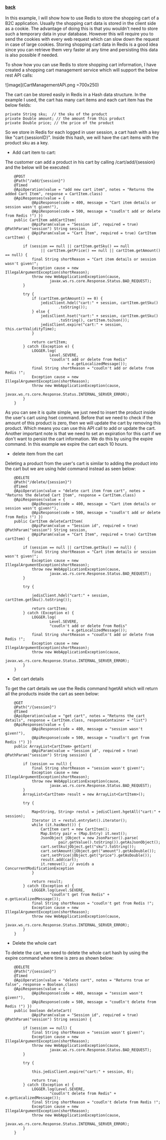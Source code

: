 #### [back](example_main.md)

In this example, I will show how to use Redis to store the shopping cart of a B2C application. Usually the shopping cart data is stored in the client side as a cookie. The advantage of doing this is that you wouldn't need to store such a temporary data in your database. However this will require you to send the cookies with every web request which can slow down the request in case of large cookies. Storing shopping cart data in Redis is a good idea since you can retrieve them very faster at any time and persisting this data is also possible if needed.


To show how you can use Redis to store shopping cart information, I have created a shopping cart management service which will support the below rest API calls:

![image](CartManagementAPi.png =700x250)


The cart can be stored easily in Redis in a Hash data structure. In the example I used, the cart has many cart items and each cart item has the below fields:

```
private String sku;  // the sku of the product
private Double amount; // the amount from this product
private Double price; // the price of the product
```

So we store in Redis for each logged in user session, a cart hash with a key like "cart:{sessionID}". Inside this hash, we will have the cart items with the product sku as a key. 

* Add cart item to cart:


The customer can add a product in his cart by calling /cart/add/{session} and the below will be executed:

```
    @POST
	@Path("/add/{session}")
	@Timed
	@ApiOperation(value = "add new cart item", notes = "Returns the added Cart Item", response = CartItem.class)
	@ApiResponses(value = {
			@ApiResponse(code = 400, message = "Cart item details or session wasn't given!"),
			@ApiResponse(code = 500, message = "coudln't add or delete from Redis !") })
	public CartItem addCartItem(
			@ApiParam(value = "Session id", required = true) @PathParam("session") String session,
			@ApiParam(value = "Cart Item", required = true) CartItem cartItem) {

		if (session == null || cartItem.getSku() == null
				|| cartItem.getPrice() == null || cartItem.getAmount() == null) {
			final String shortReason = "Cart item details or session wasn't given!";
			Exception cause = new IllegalArgumentException(shortReason);
			throw new WebApplicationException(cause,
					javax.ws.rs.core.Response.Status.BAD_REQUEST);
		}

		try {
			if (cartItem.getAmount() == 0) {
				jedisClient.hdel("cart:" + session, cartItem.getSku()
						.toString());
			} else {
				jedisClient.hset("cart:" + session, cartItem.getSku()
						.toString(), cartItem.toJson());
				jedisClient.expire("cart:" + session, this.cartValidityTime);
			}

			return cartItem;
		} catch (Exception e) {
			LOGGER.log(
					Level.SEVERE,
					"coudln't add or delete from Redis"
							+ e.getLocalizedMessage());
			final String shortReason = "coudln't add or delete from Redis !";
			Exception cause = new IllegalArgumentException(shortReason);
			throw new WebApplicationException(cause,
					javax.ws.rs.core.Response.Status.INTERNAL_SERVER_ERROR);
		}
	}
```

As you can see it is quite simple, we just need to insert the product inside the user's cart using hset command. Before that we need to check if the amount of this product is zero, then we will update the cart by removing this product. Which means you can use this API call to add or update the cart. Another important note is that we need to set an expiration for this cart if we don't want to persist the cart information. We do this by using the expire command. In this example we expire the cart each 10 hours.


* delete item from the cart

Deleting a product from the user's cart is similar to adding the product into the cart but we are using hdel command instead as seen below:

```
    @DELETE
	@Path("/delete/{session}")
	@Timed
	@ApiOperation(value = "delete cart item from cart", notes = "Returns the deleted Cart Item", response = CartItem.class)
	@ApiResponses(value = {
			@ApiResponse(code = 400, message = "Cart item details or session wasn't given!"),
			@ApiResponse(code = 500, message = "coudln't add or delete from Redis !") })
	public CartItem deleteCartItem(
			@ApiParam(value = "Session id", required = true) @PathParam("session") String session,
			@ApiParam(value = "Cart Item", required = true) CartItem cartItem) {

		if (session == null || cartItem.getSku() == null) {
			final String shortReason = "Cart item details or session wasn't given!";
			Exception cause = new IllegalArgumentException(shortReason);
			throw new WebApplicationException(cause,
					javax.ws.rs.core.Response.Status.BAD_REQUEST);
		}

		try {

			jedisClient.hdel("cart:" + session, cartItem.getSku().toString());

			return cartItem;
		} catch (Exception e) {
			LOGGER.log(
					Level.SEVERE,
					"coudln't add or delete from Redis"
							+ e.getLocalizedMessage());
			final String shortReason = "coudln't add or delete from Redis !";
			Exception cause = new IllegalArgumentException(shortReason);
			throw new WebApplicationException(cause,
					javax.ws.rs.core.Response.Status.INTERNAL_SERVER_ERROR);
		}
	}
```


* Get cart details

To get the cart details we use the Redis command hgetAll which will return all the products inside the cart as seen below:

```
    @GET
	@Path("/{session}")
	@Timed
	@ApiOperation(value = "get cart", notes = "Returns the cart details", response = CartItem.class, responseContainer = "list")
	@ApiResponses(value = {
			@ApiResponse(code = 400, message = "session wasn't given!"),
			@ApiResponse(code = 500, message = "coudln't get from Redis !") })
	public ArrayList<CartItem> getCart(
			@ApiParam(value = "Session id", required = true) @PathParam("session") String session) {

		if (session == null) {
			final String shortReason = "session wasn't given!";
			Exception cause = new IllegalArgumentException(shortReason);
			throw new WebApplicationException(cause,
					javax.ws.rs.core.Response.Status.BAD_REQUEST);
		}
		ArrayList<CartItem> result = new ArrayList<CartItem>();

		try {

			Map<String, String> restul = jedisClient.hgetAll("cart:" + session);
			Iterator it = restul.entrySet().iterator();
			while (it.hasNext()) {
				CartItem cart = new CartItem();
				Map.Entry pair = (Map.Entry) it.next();
				JsonObject jObject = new JsonParser().parse(
						pair.getValue().toString()).getAsJsonObject();
				cart.setSku(jObject.get("sku").toString());
				cart.setAmount(jObject.get("amount").getAsDouble());
				cart.setPrice(jObject.get("price").getAsDouble());
				result.add(cart);
				it.remove(); // avoids a ConcurrentModificationException
			}

			return result;
		} catch (Exception e) {
			LOGGER.log(Level.SEVERE,
					"coudln't get from Redis" + e.getLocalizedMessage());
			final String shortReason = "coudln't get from Redis !";
			Exception cause = new IllegalArgumentException(shortReason);
			throw new WebApplicationException(cause,
					javax.ws.rs.core.Response.Status.INTERNAL_SERVER_ERROR);
		}
	}

```

* Delete the whole cart

To delete the cart, we need to delete the whole cart hash by using the expire command where time is zero as shown below:

```
    @DELETE
	@Path("/{session}")
	@Timed
	@ApiOperation(value = "delete cart", notes = "Returns true or false", response = Boolean.class)
	@ApiResponses(value = {
			@ApiResponse(code = 400, message = "session wasn't given!"),
			@ApiResponse(code = 500, message = "coudln't delete from Redis !") })
	public boolean deleteCart(
			@ApiParam(value = "Session id", required = true) @PathParam("session") String session) {

		if (session == null) {
			final String shortReason = "session wasn't given!";
			Exception cause = new IllegalArgumentException(shortReason);
			throw new WebApplicationException(cause,
					javax.ws.rs.core.Response.Status.BAD_REQUEST);
		}

		try {

			this.jedisClient.expire("cart:" + session, 0);

			return true;
		} catch (Exception e) {
			LOGGER.log(Level.SEVERE,
					"coudln't delete from Redis" + e.getLocalizedMessage());
			final String shortReason = "coudln't delete from Redis !";
			Exception cause = new IllegalArgumentException(shortReason);
			throw new WebApplicationException(cause,
					javax.ws.rs.core.Response.Status.INTERNAL_SERVER_ERROR);
		}
	}
```
 






